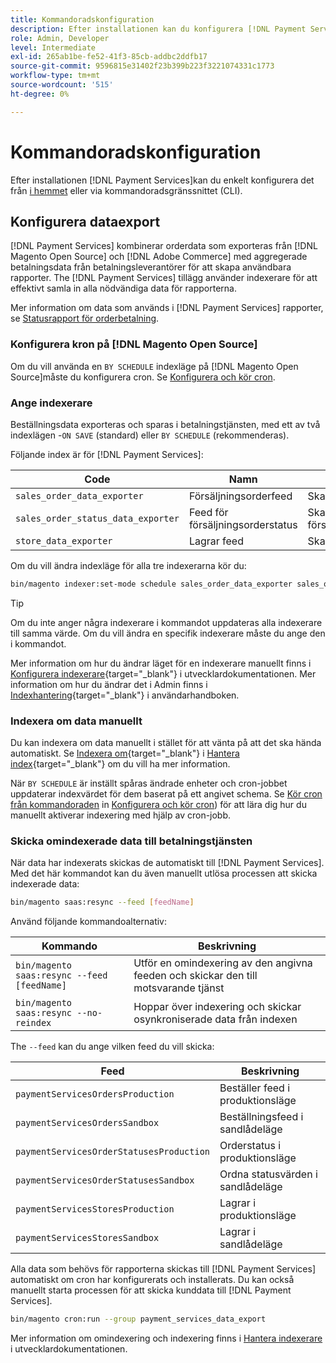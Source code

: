 ```yaml
---
title: Kommandoradskonfiguration
description: Efter installationen kan du konfigurera [!DNL Payment Services] med kommandoradsgränssnittet (CLI).
role: Admin, Developer
level: Intermediate
exl-id: 265ab1be-fe52-41f3-85cb-addbc2ddfb17
source-git-commit: 9596815e31402f23b399b223f3221074331c1773
workflow-type: tm+mt
source-wordcount: '515'
ht-degree: 0%

---
```


# Kommandoradskonfiguration

Efter installationen [!DNL Payment Services]kan du enkelt konfigurera det från [i hemmet](payments-home.md) eller via kommandoradsgränssnittet (CLI).

## Konfigurera dataexport

[!DNL Payment Services] kombinerar orderdata som exporteras från [!DNL Magento Open Source] och [!DNL Adobe Commerce] med aggregerade betalningsdata från betalningsleverantörer för att skapa användbara rapporter. The [!DNL Payment Services] tillägg använder indexerare för att effektivt samla in alla nödvändiga data för rapporterna.

Mer information om data som används i [!DNL Payment Services] rapporter, se [Statusrapport för orderbetalning](order-payment-status.md#data-used-in-the-report).

### Konfigurera kron på [!DNL Magento Open Source]

Om du vill använda en `BY SCHEDULE` indexläge på [!DNL Magento Open Source]måste du konfigurera cron. Se [Konfigurera och kör cron](https://devdocs.magento.com/guides/v2.4/config-guide/cli/config-cli-subcommands-cron.html).

### Ange indexerare

Beställningsdata exporteras och sparas i betalningstjänsten, med ett av två indexlägen -`ON SAVE` (standard) eller `BY SCHEDULE` (rekommenderas).

Följande index är för [!DNL Payment Services]:

| Code | Namn | Beskrivning |
|    ---    |  ---  |  ---  |
| `sales_order_data_exporter` | Försäljningsorderfeed | Skapar index för orderdata |
| `sales_order_status_data_exporter` | Feed för försäljningsorderstatus | Skapar index för försäljningsorderstatusdata |
| `store_data_exporter` | Lagrar feed | Skapar index för butiksdata |

Om du vill ändra indexläge för alla tre indexerarna kör du:

```bash
bin/magento indexer:set-mode schedule sales_order_data_exporter sales_order_status_data_exporter store_data_exporter
```

>[!TIP]
>
>Om du inte anger några indexerare i kommandot uppdateras alla indexerare till samma värde. Om du vill ändra en specifik indexerare måste du ange den i kommandot.

Mer information om hur du ändrar läget för en indexerare manuellt finns i [Konfigurera indexerare](https://devdocs.magento.com/guides/v2.4/config-guide/cli/config-cli-subcommands-index.html#configure-indexers){target=&quot;_blank&quot;} i utvecklardokumentationen. Mer information om hur du ändrar det i Admin finns i [Indexhantering](https://docs.magento.com/user-guide/system/index-management.html#change-the-index-mode){target=&quot;_blank&quot;} i användarhandboken.

### Indexera om data manuellt

Du kan indexera om data manuellt i stället för att vänta på att det ska hända automatiskt. Se [Indexera om](https://devdocs.magento.com/guides/v2.4/config-guide/cli/config-cli-subcommands-index.html#reindex){target=&quot;_blank&quot;} i [Hantera index](https://devdocs.magento.com/guides/v2.4/config-guide/cli/config-cli-subcommands-index.html){target=&quot;_blank&quot;} om du vill ha mer information.

När `BY SCHEDULE` är inställt spåras ändrade enheter och cron-jobbet uppdaterar indexvärdet för dem baserat på ett angivet schema. Se [Kör cron från kommandoraden](https://devdocs.magento.com/guides/v2.4/config-guide/cli/config-cli-subcommands-cron.html#config-cli-cron-group-run) in [Konfigurera och kör cron](https://devdocs.magento.com/guides/v2.4/config-guide/cli/config-cli-subcommands-cron.html)) för att lära dig hur du manuellt aktiverar indexering med hjälp av cron-jobb.

### Skicka omindexerade data till betalningstjänsten

När data har indexerats skickas de automatiskt till [!DNL Payment Services]. Med det här kommandot kan du även manuellt utlösa processen att skicka indexerade data:

```bash
bin/magento saas:resync --feed [feedName]
```

Använd följande kommandoalternativ:

| Kommando | Beskrivning |
|  ---  |  ---  |
| `bin/magento saas:resync --feed [feedName]` | Utför en omindexering av den angivna feeden och skickar den till motsvarande tjänst |
| `bin/magento saas:resync --no-reindex` | Hoppar över indexering och skickar osynkroniserade data från indexen |

The `--feed` kan du ange vilken feed du vill skicka:

| Feed | Beskrivning |
|  ---  |  ---  |
| `paymentServicesOrdersProduction` | Beställer feed i produktionsläge |
| `paymentServicesOrdersSandbox` | Beställningsfeed i sandlådeläge |
| `paymentServicesOrderStatusesProduction` | Orderstatus i produktionsläge |
| `paymentServicesOrderStatusesSandbox` | Ordna statusvärden i sandlådeläge |
| `paymentServicesStoresProduction` | Lagrar i produktionsläge |
| `paymentServicesStoresSandbox` | Lagrar i sandlådeläge |

Alla data som behövs för rapporterna skickas till [!DNL Payment Services] automatiskt om cron har konfigurerats och installerats. Du kan också manuellt starta processen för att skicka kunddata till [!DNL Payment Services].

```bash
bin/magento cron:run --group payment_services_data_export
```

Mer information om omindexering och indexering finns i [Hantera indexerare](https://devdocs.magento.com/guides/v2.4/config-guide/cli/config-cli-subcommands-index.html) i utvecklardokumentationen.
